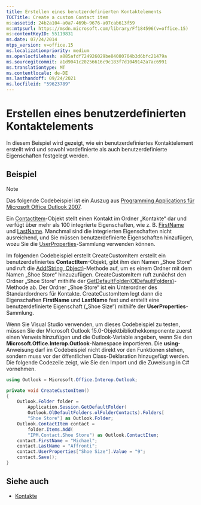 ```yaml
---
title: Erstellen eines benutzerdefinierten Kontaktelements
TOCTitle: Create a custom Contact item
ms:assetid: 24b2a104-a0a7-469b-9676-a07cab613f59
ms:mtpsurl: https://msdn.microsoft.com/library/Ff184596(v=office.15)
ms:contentKeyID: 55119831
ms.date: 07/24/2014
mtps_version: v=office.15
ms.localizationpriority: medium
ms.openlocfilehash: a885afdf724926029be84080704b3d6bfc21479a
ms.sourcegitcommit: a1d9041c20256616c9c183f7d1049142a7ac6991
ms.translationtype: MT
ms.contentlocale: de-DE
ms.lasthandoff: 09/24/2021
ms.locfileid: "59623789"
---
```

# <a name="create-a-custom-contact-item"></a>Erstellen eines benutzerdefinierten Kontaktelements

In diesem Beispiel wird gezeigt, wie ein benutzerdefiniertes Kontaktelement erstellt wird und sowohl vordefinierte als auch benutzerdefinierte Eigenschaften festgelegt werden.

## <a name="example"></a>Beispiel

> [!NOTE] 
> Das folgende Codebeispiel ist ein Auszug aus [Programming Applications für Microsoft Office Outlook 2007](https://www.amazon.com/gp/product/0735622493?ie=UTF8&tag=msmsdn-20&linkCode=as2&camp=1789&creative=9325&creativeASIN=0735622493).

Ein [ContactItem](https://msdn.microsoft.com/library/bb644956\(v=office.15\))-Objekt stellt einen Kontakt im Ordner „Kontakte“ dar und verfügt über mehr als 100 integrierte Eigenschaften, wie z. B. [FirstName](https://msdn.microsoft.com/library/bb652965\(v=office.15\)) und [LastName](https://msdn.microsoft.com/library/bb609750\(v=office.15\)). Manchmal sind die integrierten Eigenschaften nicht ausreichend, und Sie müssen benutzerdefinierte Eigenschaften hinzufügen, wozu Sie die [UserProperties](https://msdn.microsoft.com/library/bb611428\(v=office.15\))-Sammlung verwenden können.

Im folgenden Codebeispiel erstellt CreateCustomItem erstellt ein benutzerdefiniertes **ContactItem**-Objekt, gibt ihm den Namen „Shoe Store“ und ruft die [Add(String, Object)](https://msdn.microsoft.com/library/bb645065\(v=office.15\))-Methode auf, um es einem Ordner mit dem Namen „Shoe Store“ hinzuzufügen. CreateCustomItem ruft zunächst den Ordner „Shoe Store“ mithilfe der [GetDefaultFolder(OlDefaultFolders)](https://msdn.microsoft.com/library/bb646473\(v=office.15\))-Methode ab. Der Ordner „Shoe Store“ ist ein Unterordner des Standardordners für Kontakte. CreateCustomItem legt dann die Eigenschaften **FirstName** und **LastName** fest und erstellt eine benutzerdefinierte Eigenschaft („Shoe Size“) mithilfe der **UserProperties**-Sammlung.

Wenn Sie Visual Studio verwenden, um dieses Codebeispiel zu testen, müssen Sie der Microsoft Outlook 15.0-Objektbibliothekkomponente zuerst einen Verweis hinzufügen und die Outlook-Variable angeben, wenn Sie den **Microsoft.Office.Interop.Outlook**-Namespace importieren. Die **using**-Anweisung darf im Codebeispiel nicht direkt vor den Funktionen stehen, sondern muss vor der öffentlichen Class-Deklaration hinzugefügt werden. Die folgende Codezeile zeigt, wie Sie den Import und die Zuweisung in C\# vornehmen.

```csharp
using Outlook = Microsoft.Office.Interop.Outlook;
```


```csharp
private void CreateCustomItem()
{
    Outlook.Folder folder =
        Application.Session.GetDefaultFolder(
        Outlook.OlDefaultFolders.olFolderContacts).Folders[
        "Shoe Store"] as Outlook.Folder;
    Outlook.ContactItem contact =
        folder.Items.Add(
        "IPM.Contact.Shoe Store") as Outlook.ContactItem;
    contact.FirstName = "Michael";
    contact.LastName = "Affronti";
    contact.UserProperties["Shoe Size"].Value = "9";
    contact.Save();
}
```

## <a name="see-also"></a>Siehe auch

- [Kontakte](contacts.md)

